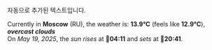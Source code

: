 
자동으로 추가된 텍스트입니다.

<!--START_SECTION:weather:moscow-->
Currently in **Moscow** (RU), the weather is: **13.9°C** (feels like **12.9°C**), ***overcast clouds***<br/>
On *May 19, 2025*, the *sun rises* at 🌅**04:11** and *sets* at 🌇**20:41**.
<!--END_SECTION:weather-->
